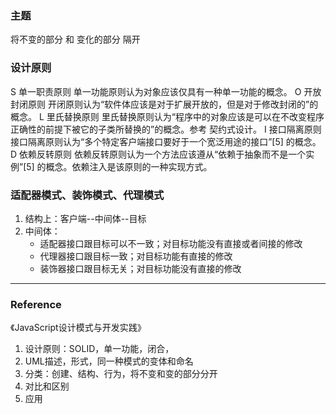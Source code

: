 ### 主题
将不变的部分 和 变化的部分 隔开

### 设计原则

S	单一职责原则	单一功能原则认为对象应该仅具有一种单一功能的概念。
O	开放封闭原则	开闭原则认为“软件体应该是对于扩展开放的，但是对于修改封闭的”的概念。
L	里氏替换原则	里氏替换原则认为“程序中的对象应该是可以在不改变程序正确性的前提下被它的子类所替换的”的概念。参考 契约式设计。
I	接口隔离原则	接口隔离原则认为“多个特定客户端接口要好于一个宽泛用途的接口”[5] 的概念。
D	依赖反转原则	依赖反转原则认为一个方法应该遵从“依赖于抽象而不是一个实例”[5] 的概念。依赖注入是该原则的一种实现方式。

### 适配器模式、装饰模式、代理模式
1. 结构上：客户端--中间体--目标
2. 中间体：
   - 适配器接口跟目标可以不一致；对目标功能没有直接或者间接的修改
   - 代理器接口跟目标一致；对目标功能有直接的修改
   - 装饰器接口跟目标无关；对目标功能没有直接的修改

---

### Reference
《JavaScript设计模式与开发实践》

1. 设计原则：SOLID，单一功能，闭合，
2. UML描述，形式，同一种模式的变体和命名
3. 分类：创建、结构、行为，将不变和变的部分分开
4. 对比和区别
5. 应用